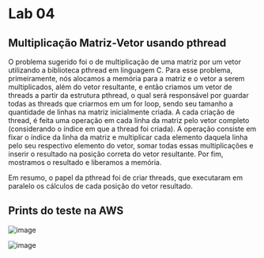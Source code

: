 # Lab 04

## Multiplicação Matriz-Vetor usando pthread

O problema sugerido foi o de multiplicação de uma matriz por um vetor utilizando a biblioteca pthread em linguagem C. Para esse problema, primeiramente, nós alocamos a memória para a matriz e o vetor a serem multiplicados, além do vetor resultante, e então criamos um vetor de threads a partir da estrutura pthread, o qual será responsável por guardar todas as threads que criarmos em um for loop, sendo seu tamanho a quantidade de linhas na matriz inicialmente criada. A cada criação de thread, é feita uma operação em cada linha da matriz pelo vetor completo (considerando o índice em que a thread foi criada). A operação consiste em fixar o índice da linha da matriz e multiplicar cada elemento daquela linha pelo seu respectivo elemento do vetor, somar todas essas multiplicações e inserir o resultado na posição correta do vetor resultante. Por fim, mostramos o resultado e liberamos a memória. 

Em resumo, o papel da pthread foi de criar threads, que executaram em paralelo os cálculos de cada posição do vetor resultado.

## Prints do teste na AWS
![image](https://github.com/MaracujaDoMack/Sistemas-Operacionais-04G/assets/162309148/82d1f6da-2ead-4497-b2b3-de05f19ffe50)

![image](https://github.com/MaracujaDoMack/Sistemas-Operacionais-04G/assets/162309148/22d0c66e-fac7-439a-be2e-d26017377f40)
